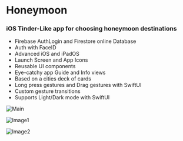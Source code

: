  
# Honeymoon

### iOS Tinder-Like app for choosing honeymoon destinations

- Firebase AuthLogin and Firestore online Database
- Auth with FaceID
- Advanced iOS and iPadOS 
- Launch Screen and App Icons
- Reusable UI components
- Eye-catchy app Guide and Info views
- Based on a cities deck of cards
- Long press gestures and Drag gestures with SwiftUI
- Custom gesture transitions
- Supports Light/Dark mode with SwiftUI



![Main](https://user-images.githubusercontent.com/76659585/130310032-5cc2ee93-3203-4695-a515-9b7831dae5ab.png)


![Image1](https://user-images.githubusercontent.com/76659585/130310034-ae76d892-46cf-44b3-95a6-8d2f983351c8.jpeg)

![Image2](https://user-images.githubusercontent.com/76659585/130310026-8722f6f1-eba3-4047-a695-8974b096edfb.jpeg)
